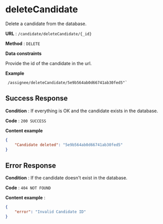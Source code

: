 # deleteCandidate

Delete a candidate from the database.

**URL** : `/candidate/deleteCandidate/{_id}`

**Method** : `DELETE`

**Data constraints**

Provide the id of the candidate in the url.

**Example** 

```
 /assignee/deleteCandidate/5e9b564ab0d66741ab30fed5"`
```

## Success Response

**Condition** : If everything is OK and the candidate exists in the database.

**Code** : `200 SUCCESS`

**Content example**

```json
{
    "Candidate deleted": "5e9b564ab0d66741ab30fed5"
}
```

## Error Response

**Condition** : If the candidate doesn't exist in the database.

**Code** : `404 NOT FOUND`

**Content example** :

```json
{
    "error": "Invalid Candidate ID"
}
```
